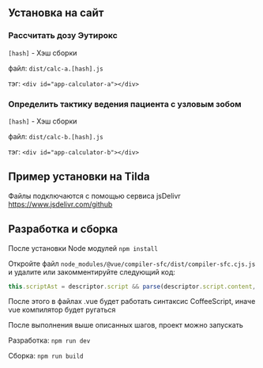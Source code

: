 ## Установка на сайт

### Рассчитать дозу Эутирокс

`[hash]` - Хэш сборки

файл: `dist/calc-a.[hash].js` 

тэг: `<div id="app-calculator-a"></div>`

### Определить тактику ведения пациента с узловым зобом

`[hash]` - Хэш сборки

файл: `dist/calc-b.[hash].js`

тэг: `<div id="app-calculator-b"></div>`

## Пример установки на Tilda

Файлы подключаются с помощью сервиса jsDelivr https://www.jsdelivr.com/github

## Разработка и сборка

После установки Node модулей `npm install`

Откройте файл `node_modules/@vue/compiler-sfc/dist/compiler-sfc.cjs.js` и удалите или закомментируйте следующий код:

```JavaScript
this.scriptAst = descriptor.script && parse(descriptor.script.content, descriptor.script.loc.start.offset);
```

После этого в файлах .vue будет работать синтаксис CoffeeScript, иначе vue компилятор будет ругаться

После выполнения выше описанных шагов, проект можно запускать

Разработка: `npm run dev`

Сборка: `npm run build`
